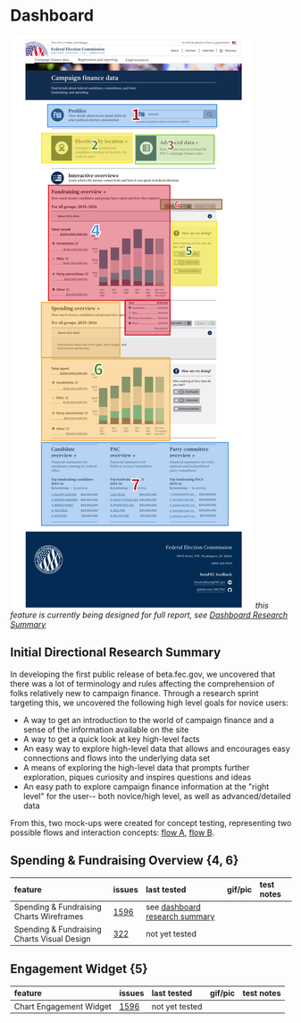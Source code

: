 # Dashboard

![Image of dashaboard](assets/dashboard-key.png) _this feature is currently being designed_ _for full report, see [Dashboard Research Summary](../directional_research/dashboard_summary.md)_

## Initial Directional Research Summary

In developing the first public release of beta.fec.gov, we uncovered that there was a lot of terminology and rules affecting the comprehension of folks relatively new to campaign finance. Through a research sprint targeting this, we uncovered the following high level goals for novice users:

- A way to get an introduction to the world of campaign finance and a sense of the information available on the site
- A way to get a quick look at key high-level facts
- An easy way to explore high-level data that allows and encourages easy connections and flows into the underlying data set
- A means of exploring the high-level data that prompts further exploration, piques curiosity and inspires questions and ideas
- An easy path to explore campaign finance information at the "right level" for the user-- both novice/high level, as well as advanced/detailed data

From this, two mock-ups were created for concept testing, representing two possible flows and interaction concepts: [flow A](https://gsa.invisionapp.com/share/UP70ZUQFD#/screens), [flow B](https://gsa.invisionapp.com/share/UP70ZUQFD#/screens/152282020).

## Spending & Fundraising Overview {4, 6}

feature                                     | issues                                             | last tested                                                                    | gif/pic | test notes
:------------------------------------------ | :------------------------------------------------- | :----------------------------------------------------------------------------- | :------ | :---------
Spending & Fundraising Charts Wireframes    | [1596](https://github.com/18F/openFEC/issues/1596) | see [dashboard research summary](../directional_research/dashboard_summary.md) |         |
Spending & Fundraising Charts Visual Design | [322](https://github.com/18F/fec-style/issues/322) | not yet tested                                                                 |

## Engagement Widget {5}

feature                 | issues                                             | last tested    | gif/pic | test notes
:---------------------- | :------------------------------------------------- | :------------- | :------ | :---------
Chart Engagement Widget | [1596](https://github.com/18F/openFEC/issues/1596) | not yet tested |
